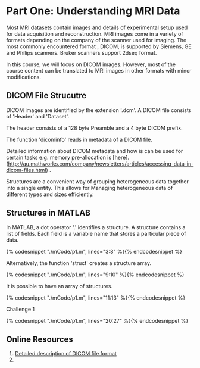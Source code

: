 # Part One: Understanding MRI Data
Most MRI datasets contain images and details of experimental setup used for data acquisition and reconstruction. MRI images come in a variety of formats depending on the company of the scanner used for imaging.  The most commonly encountered format , DICOM, is supported by Siemens, GE and Philips scanners. Bruker scanners support 2dseq format. 

In this course, we will focus on DICOM images. However, most of the course content can be translated to MRI images in other formats with minor modifications.

## DICOM File Strucutre

DICOM images are identified by the extension '.dcm'. A DICOM file consists of 'Header' and 'Dataset'. 

The header consists of a 128 byte Preamble and a 4 byte DICOM prefix.

The function 'dicominfo' reads in metadata of a DICOM file.

Detailed information about DICOM metadata  and how is can be used for certain tasks e.g. memory pre-allocation is [here].(http://au.mathworks.com/company/newsletters/articles/accessing-data-in-dicom-files.html) .

Structures are a convenient way of grouping heterogeneous data together into a single entity. This allows for Managing heterogeneous data of different types and sizes efficiently.

## Structures in MATLAB

In MATLAB, a dot operator '.' identifies a structure. A structure contains a list of fields. Each field is a variable name that stores a particular piece of data.
 
{% codesnippet "./mCode/p1.m", lines="3:8" %}{% endcodesnippet %}

Alternatively, the function 'struct' creates a structure array.  


{% codesnippet "./mCode/p1.m", lines="9:10" %}{% endcodesnippet %}
 
 It is possible to have an array of structures. 

{% codesnippet "./mCode/p1.m", lines="11:13" %}{% endcodesnippet %}

Challenge 1

{% codesnippet "./mCode/p1.m", lines="20:27" %}{% endcodesnippet %}


## Online Resources

1. [Detailed description of DICOM file format](https://www.leadtools.com/help/leadtools/v19/dicom/clib/introstruct.html)
2. 


